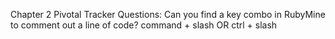Chapter 2 Pivotal Tracker Questions:
Can you find a key combo in RubyMine to comment out a line of code?
command + slash OR ctrl + slash
